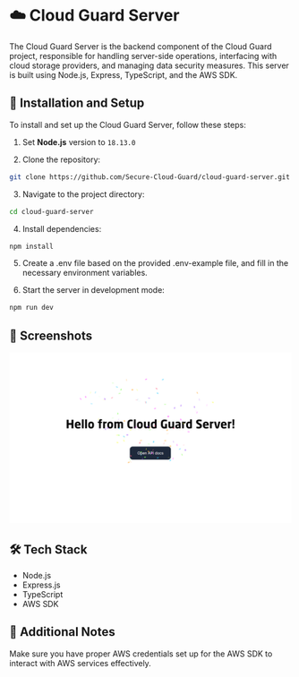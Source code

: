 # ☁️ Cloud Guard Server
The Cloud Guard Server is the backend component of the Cloud Guard project, responsible for handling server-side operations, interfacing with cloud storage providers, and managing data security measures. This server is built using Node.js, Express, TypeScript, and the AWS SDK.

## 🚀 Installation and Setup
To install and set up the Cloud Guard Server, follow these steps:

1. Set **Node.js** version to `18.13.0`

2. Clone the repository:

```bash
git clone https://github.com/Secure-Cloud-Guard/cloud-guard-server.git
```

3. Navigate to the project directory:

```bash
cd cloud-guard-server
```

4. Install dependencies:

```bash
npm install
```

5. Create a .env file based on the provided .env-example file, and fill in the necessary environment variables.

6. Start the server in development mode:

```bash
npm run dev
```

## 📸 Screenshots

![App Screenshot](https://github.com/Dmytro27Ind/images/blob/main/cloud-guard-server-1.png)

## 🛠️ Tech Stack
- Node.js
- Express.js
- TypeScript
- AWS SDK

## 📝 Additional Notes
Make sure you have proper AWS credentials set up for the AWS SDK to interact with AWS services effectively.
